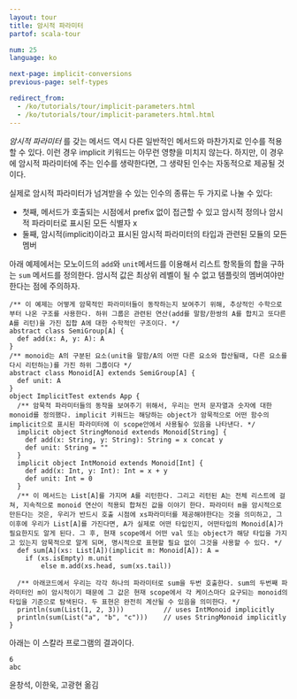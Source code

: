 ```yaml
---
layout: tour
title: 암시적 파라미터
partof: scala-tour

num: 25
language: ko

next-page: implicit-conversions
previous-page: self-types

redirect_from:
  - /ko/tutorials/tour/implicit-parameters.html
  - /ko/tutorials/tour/implicit-parameters.html.html
---
```


_암시적 파라미터_ 를 갖는 메서드 역시 다른 일반적인 메서드와 마찬가지로 인수를 적용할 수 있다. 이런 경우 implicit 키워드는 아무런 영향을 미치지 않는다. 하지만, 이 경우에 암시적 파라미터에 주는 인수를 생략한다면, 그 생략된 인수는 자동적으로 제공될 것이다.

실제로 암시적 파라미터가 넘겨받을 수 있는 인수의 종류는 두 가지로 나눌 수 있다: 

* 첫째, 메서드가 호출되는 시점에서 prefix 없이 접근할 수 있고 암시적 정의나 암시적 파라미터로 표시된 모든 식별자 x 
* 둘째, 암시적(implicit)이라고 표시된 암시적 파라미터의 타입과 관련된 모듈의 모든 멤버

아래 예제에서는 모노이드의 `add`와 `unit`메서드를 이용해서 리스트 항목들의 합을 구하는 `sum` 메서드를 정의한다. 
암시적 값은 최상위 레벨이 될 수 없고 템플릿의 멤버여야만 한다는 점에 주의하자.
 
    /** 이 예제는 어떻게 암묵적인 파라미터들이 동작하는지 보여주기 위해, 추상적인 수학으로부터 나온 구조를 사용한다. 하위 그룹은 관련된 연산(add를 말함/한쌍의 A를 합치고 또다른 A를 리턴)을 가진 집합 A에 대한 수학적인 구조이다. */
    abstract class SemiGroup[A] {
      def add(x: A, y: A): A
    }
    /** monoid는 A의 구분된 요소(unit을 말함/A의 어떤 다른 요소와 합산될때, 다른 요소를 다시 리턴하는)를 가진 하위 그룹이다 */
    abstract class Monoid[A] extends SemiGroup[A] {
      def unit: A
    }
    object ImplicitTest extends App {
      /** 암묵적 파라미터들의 동작을 보여주기 위해서, 우리는 먼저 문자열과 숫자에 대한 monoid를 정의했다. implicit 키워드는 해당하는 object가 암묵적으로 어떤 함수의 implicit으로 표시된 파라미터에 이 scope안에서 사용될수 있음을 나타낸다. */
      implicit object StringMonoid extends Monoid[String] {
        def add(x: String, y: String): String = x concat y
        def unit: String = ""
      }
      implicit object IntMonoid extends Monoid[Int] {
        def add(x: Int, y: Int): Int = x + y
        def unit: Int = 0
      }
      /** 이 메서드는 List[A]를 가지며 A를 리턴한다. 그리고 리턴된 A는 전체 리스트에 걸쳐, 지속적으로 monoid 연산이 적용되 합쳐진 값을 이야기 한다. 파라미터 m을 암시적으로 만든다는 것은, 우리가 반드시 호출 시점에 xs파라미터를 제공해야한다는 것을 의미하고, 그 이후에 우리가 List[A]를 가진다면, A가 실제로 어떤 타입인지, 어떤타입의 Monoid[A]가 필요한지도 알게 된다. 그 후, 현재 scope에서 어떤 val 또는 object가 해당 타입을 가지고 있는지 암묵적으로 알게 되며, 명시적으로 표현할 필요 없이 그것을 사용할 수 있다. */
      def sum[A](xs: List[A])(implicit m: Monoid[A]): A =
        if (xs.isEmpty) m.unit
            else m.add(xs.head, sum(xs.tail))

      /** 아래코드에서 우리는 각각 하나의 파라미터로 sum을 두번 호출한다. sum의 두번째 파라미터인 m이 암시적이기 때문에 그 값은 현재 scope에서 각 케이스마다 요구되는 monoid의 타입을 기준으로 탐색된다. 두 표현은 완전히 계산될 수 있음을 의미한다. */
      println(sum(List(1, 2, 3)))          // uses IntMonoid implicitly
      println(sum(List("a", "b", "c")))    // uses StringMonoid implicitly
    }

아래는 이 스칼라 프로그램의 결과이다. 

    6
    abc

윤창석, 이한욱, 고광현 옮김
